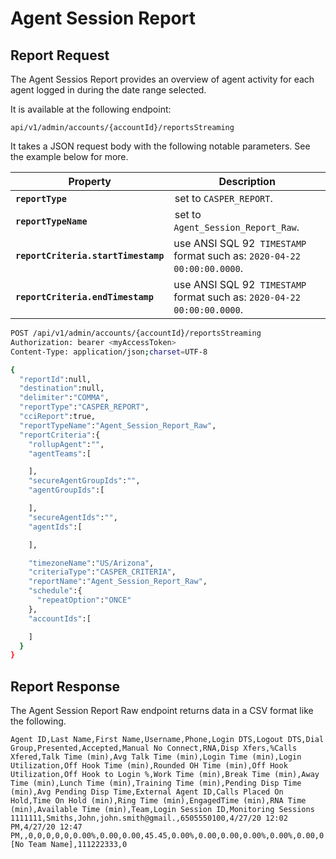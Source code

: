 # Agent Session Report

## Report Request

The Agent Sessios Report provides an overview of agent activity for each agent logged in during the date range selected.

It is available at the following endpoint:

`api/v1/admin/accounts/{accountId}/reportsStreaming`

It takes a JSON request body with the following notable parameters. See the example below for more.

| Property | Description |
|-|-|
| **`reportType`** | set to `CASPER_REPORT`. |
| **`reportTypeName`** | set to `Agent_Session_Report_Raw`. |
| **`reportCriteria.startTimestamp`** | use ANSI SQL 92` TIMESTAMP` format such as: `2020-04-22 00:00:00.0000`. |
| **`reportCriteria.endTimestamp`** | use ANSI SQL 92` TIMESTAMP` format such as: `2020-04-22 00:00:00.0000`. |

```bash tab="HTTP"
POST /api/v1/admin/accounts/{accountId}/reportsStreaming
Authorization: bearer <myAccessToken>
Content-Type: application/json;charset=UTF-8

{
  "reportId":null,
  "destination":null,
  "delimiter":"COMMA",
  "reportType":"CASPER_REPORT",
  "cciReport":true,
  "reportTypeName":"Agent_Session_Report_Raw",
  "reportCriteria":{
    "rollupAgent":"",
    "agentTeams":[

    ],
    "secureAgentGroupIds":"",
    "agentGroupIds":[

    ],
    "secureAgentIds":"",
    "agentIds":[

    ],

    "timezoneName":"US/Arizona",
    "criteriaType":"CASPER_CRITERIA",
    "reportName":"Agent_Session_Report_Raw",
    "schedule":{
      "repeatOption":"ONCE"
    },
    "accountIds":[

    ]
  }
}
```

## Report Response

The Agent Session Report Raw endpoint returns data in a CSV format like the following.

```csv
Agent ID,Last Name,First Name,Username,Phone,Login DTS,Logout DTS,Dial Group,Presented,Accepted,Manual No Connect,RNA,Disp Xfers,%Calls Xfered,Talk Time (min),Avg Talk Time (min),Login Time (min),Login Utilization,Off Hook Time (min),Rounded OH Time (min),Off Hook Utilization,Off Hook to Login %,Work Time (min),Break Time (min),Away Time (min),Lunch Time (min),Training Time (min),Pending Disp Time (min),Avg Pending Disp Time,External Agent ID,Calls Placed On Hold,Time On Hold (min),Ring Time (min),EngagedTime (min),RNA Time (min),Available Time (min),Team,Login Session ID,Monitoring Sessions
1111111,Smiths,John,john.smith@gmail.,6505550100,4/27/20 12:02 PM,4/27/20 12:47 PM,,0,0,0,0,0,0.00%,0.00,0.00,45.45,0.00%,0.00,0.00,0.00%,0.00%,0.00,0.00,0.00,0.00,0.00,0.00,0.00,,0,0.00,0.00,0.00,0.00,0.00,[No Team Name],111222333,0
```